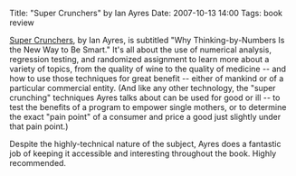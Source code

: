 Title: "Super Crunchers" by Ian Ayres
Date: 2007-10-13 14:00
Tags: book review

[Super
Crunchers](http://www.amazon.com/gp/product/0553805401/ref=as_li_ss_tl?ie=UTF8&tag=schoforg-20&linkCode=as2&camp=1789&creative=390957&creativeASIN=0553805401),
by Ian Ayres, is subtitled "Why Thinking-by-Numbers Is the New Way to Be
Smart." It's all about the use of numerical analysis, regression
testing, and randomized assignment to learn more about a variety of
topics, from the quality of wine to the quality of medicine -- and how
to use those techniques for great benefit -- either of mankind or of a
particular commercial entity. (And like any other technology, the "super
crunching" techniques Ayres talks about can be used for good or ill --
to test the benefits of a program to empower single mothers, or to
determine the exact "pain point" of a consumer and price a good just
slightly under that pain point.)

Despite the highly-technical nature of the subject, Ayres does a
fantastic job of keeping it accessible and interesting throughout the
book. Highly recommended.

